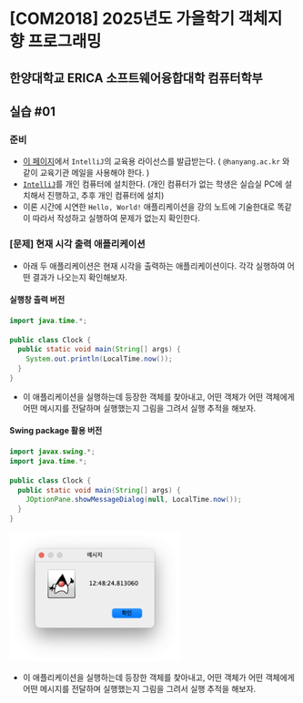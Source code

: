 # [COM2018] 2025년도 가을학기 객체지향 프로그래밍
## 한양대학교 ERICA 소프트웨어융합대학 컴퓨터학부

## 실습 #01

### 준비

- [이 페이지](https://www.jetbrains.com/shop/eform/students)에서 `IntelliJ`의 교육용 라이선스를 발급받는다. ( `@hanyang.ac.kr` 와 같이 교육기관 메일을 사용해야 한다. )
- [`IntelliJ`](https://www.jetbrains.com/ko-kr/idea/download/)를 개인 컴퓨터에 설치한다. (개인 컴퓨터가 없는 학생은 실습실 PC에 설치해서 진행하고, 추후 개인 컴퓨터에 설치)
- 이론 시간에 시연한 `Hello, World!` 애플리케이션을 강의 노트에 기술한대로 똑같이 따라서 작성하고 실행하여 문제가 없는지 확인한다.

### [문제] 현재 시각 출력 애플리케이션

- 아래 두 애플리케이션은 현재 시각을 출력하는 애플리케이션이다.
  각각 실행하여 어떤 결과가 나오는지 확인해보자.

#### 실행창 출력 버전

```java
import java.time.*;

public class Clock {
  public static void main(String[] args) {
    System.out.println(LocalTime.now());
  }
}
```

- 이 애플리케이션을 실행하는데 등장한 객체를 찾아내고, 어떤 객체가 어떤 객체에게 어떤 메시지를 전달하며 실행했는지 그림을 그려서 실행 추적을 해보자.

#### Swing package 활용 버전

```java
import javax.swing.*;
import java.time.*;

public class Clock {
  public static void main(String[] args) {
    JOptionPane.showMessageDialog(null, LocalTime.now());
  }
}
```

<img src="./img/clock.png" width="300">

- 이 애플리케이션을 실행하는데 등장한 객체를 찾아내고, 어떤 객체가 어떤 객체에게 어떤 메시지를 전달하며 실행했는지 그림을 그려서 실행 추적을 해보자.

